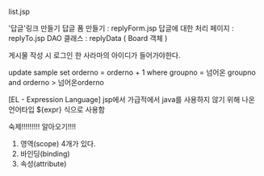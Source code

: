 list.jsp

'답글'링크 만들기
답글 폼 만들기 : replyForm.jsp
답글에 대한 처리 페이지 : replyTo.jsp
DAO 클래스 : replyData ( Board 객체 ) 

게시물 작성 시 로그인 한 사라마의 아이디가 들어가야한다.

update sample
set orderno = orderno  + 1
where groupno = 넘어온 groupno 
and orderno > 넘어온orderno

[EL - Expression Language]
jsp에서 가급적에서 java를 사용하지 않기 위해 나온 언어타입
${expr} 식으로 사용함

숙제!!!!!!!!! 알아오기!!!!
1. 영역(scope)
4개가 있다.
2. 바인딩(binding)
3. 속성(attribute)




